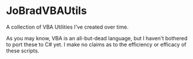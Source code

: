 # JoBradVBAUtils
A collection of VBA Utilities I've created over time.

As you may know, VBA is an all-but-dead language, but I haven't bothered to port these to C# yet. I make no claims as to the efficiency or efficacy of these scripts.
